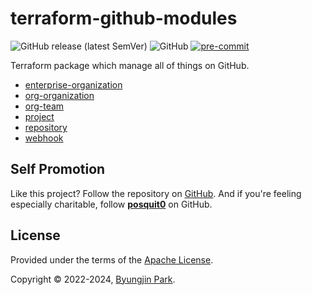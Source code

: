 # terraform-github-modules

![GitHub release (latest SemVer)](https://img.shields.io/github/v/release/tedilabs/terraform-github-modules?color=blue&sort=semver&style=flat-square)
![GitHub](https://img.shields.io/github/license/tedilabs/terraform-github-modules?color=blue&style=flat-square)
[![pre-commit](https://img.shields.io/badge/pre--commit-enabled-brightgreen?logo=pre-commit&logoColor=white&style=flat-square)](https://github.com/pre-commit/pre-commit)

Terraform package which manage all of things on GitHub.

- [enterprise-organization](./modules/enterprise-organization)
- [org-organization](./modules/org-organization)
- [org-team](./modules/org-team)
- [project](./modules/project)
- [repository](./modules/repository)
- [webhook](./modules/webhook)


## Self Promotion

Like this project? Follow the repository on [GitHub](https://github.com/tedilabs/terraform-github-modules). And if you're feeling especially charitable, follow **[posquit0](https://github.com/posquit0)** on GitHub.


## License

Provided under the terms of the [Apache License](LICENSE).

Copyright © 2022-2024, [Byungjin Park](https://www.posquit0.com).

